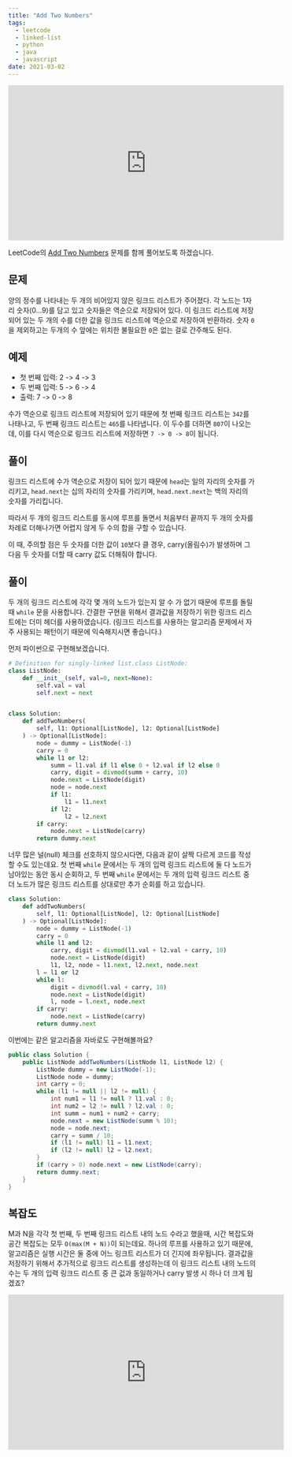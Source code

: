 ```yaml
---
title: "Add Two Numbers"
tags:
  - leetcode
  - linked-list
  - python
  - java
  - javascript
date: 2021-03-02
---
```


<iframe width="560" height="315" src="https://www.youtube.com/embed/oRVhdwpTbdU" title="YouTube video player" frameborder="0" allow="accelerometer; autoplay; clipboard-write; encrypted-media; gyroscope; picture-in-picture" allowfullscreen></iframe>

LeetCode의 [Add Two Numbers](https://leetcode.com/problems/add-two-numbers/) 문제를 함께 풀어보도록 하겠습니다.

## 문제

양의 정수를 나타내는 두 개의 비어있지 않은 링크드 리스트가 주어졌다.
각 노드는 1자리 숫자(0...9)를 담고 있고 숫자들은 역순으로 저장되어 있다.
이 링크드 리스트에 저장되어 있는 두 개의 수를 더한 값을 링크드 리스트에 역순으로 저장하여 반환하라.
숫자 `0`을 제외하고는 두개의 수 앞에는 위치한 불필요한 `0`은 없는 걸로 간주해도 된다.

## 예제

- 첫 번째 입력: 2 -> 4 -> 3
- 두 번째 입력: 5 -> 6 -> 4
- 출력: 7 -> 0 -> 8

수가 역순으로 링크드 리스트에 저장되어 있기 때문에 첫 번째 링크드 리스트는 `342`를 나태나고, 두 번째 링크드 리스트는 `465`를 나타냅니다.
이 두수를 더하면 `807`이 나오는데, 이를 다시 역순으로 링크드 리스트에 저장하면 `7 -> 0 -> 8`이 됩니다.

## 풀이

링크드 리스트에 수가 역순으로 저장이 되어 있기 때문에 `head`는 일의 자리의 숫자를 가리키고, `head.next`는 십의 자리의 숫자를 가리키며, `head.next.next`는 백의 자리의 숫자를 가리킵니다.

따라서 두 개의 링크드 리스트를 동시에 루프를 돌면서 처음부터 끝까지 두 개의 숫자를 차례로 더해나가면 어렵지 않게 두 수의 합을 구할 수 있습니다.

이 때, 주의할 점은 두 숫자를 더한 값이 `10`보다 클 경우, carry(올림수)가 발생하며 그 다음 두 숫자를 더할 때 carry 값도 더해줘야 합니다.

## 풀이

두 개의 링크드 리스트에 각각 몇 개의 노드가 있는지 알 수 가 없기 때문에 루프를 돌릴 때 `while` 문을 사용합니다.
간결한 구현을 위해서 결과값을 저장하기 위한 링크드 리스트에는 더미 헤더를 사용하였습니다.
(링크드 리스트를 사용하는 알고리즘 문제에서 자주 사용되는 패턴이기 때문에 익숙해지시면 좋습니다.)

먼저 파이썬으로 구현해보겠습니다.

```py
# Definition for singly-linked list.class ListNode:
class ListNode:
    def __init__(self, val=0, next=None):
        self.val = val
        self.next = next


class Solution:
    def addTwoNumbers(
        self, l1: Optional[ListNode], l2: Optional[ListNode]
    ) -> Optional[ListNode]:
        node = dummy = ListNode(-1)
        carry = 0
        while l1 or l2:
            summ = l1.val if l1 else 0 + l2.val if l2 else 0
            carry, digit = divmod(summ + carry, 10)
            node.next = ListNode(digit)
            node = node.next
            if l1:
                l1 = l1.next
            if l2:
                l2 = l2.next
        if carry:
            node.next = ListNode(carry)
        return dummy.next
```

너무 많은 널(null) 체크를 선호하지 않으시다면, 다음과 같이 살짝 다르게 코드를 작성할 수도 있는데요.
첫 번째 `while` 문에서는 두 개의 입력 링크드 리스트에 둘 다 노드가 남아있는 동안 동시 순회하고,
두 번째 `while` 문에서는 두 개의 입력 링크드 리스트 중 더 노드가 많은 링크드 리스트를 상대로만 추가 순회를 하고 있습니다.

```python
class Solution:
    def addTwoNumbers(
        self, l1: Optional[ListNode], l2: Optional[ListNode]
    ) -> Optional[ListNode]:
        node = dummy = ListNode(-1)
        carry = 0
        while l1 and l2:
            carry, digit = divmod(l1.val + l2.val + carry, 10)
            node.next = ListNode(digit)
            l1, l2, node = l1.next, l2.next, node.next
        l = l1 or l2
        while l:
            digit = divmod(l.val + carry, 10)
            node.next = ListNode(digit)
            l, node = l.next, node.next
        if carry:
            node.next = ListNode(carry)
        return dummy.next
```

이번에는 같은 알고리즘을 자바로도 구현해볼까요?

```java
public class Solution {
    public ListNode addTwoNumbers(ListNode l1, ListNode l2) {
        ListNode dummy = new ListNode(-1);
        ListNode node = dummy;
        int carry = 0;
        while (l1 != null || l2 != null) {
            int num1 = l1 != null ? l1.val : 0;
            int num2 = l2 != null ? l2.val : 0;
            int summ = num1 + num2 + carry;
            node.next = new ListNode(summ % 10);
            node = node.next;
            carry = summ / 10;
            if (l1 != null) l1 = l1.next;
            if (l2 != null) l2 = l2.next;
        }
        if (carry > 0) node.next = new ListNode(carry);
        return dummy.next;
    }
}
```

## 복잡도

M과 N을 각각 첫 번째, 두 번째 링크드 리스트 내의 노드 수라고 했을때, 시간 복잡도와 공간 복잡도는 모두 `O(max(M + N))`이 되는데요.
하나의 루프를 사용하고 있기 때문에, 알고리즘은 실행 시간은 둘 중에 어느 링크트 리스트가 더 긴지에 좌우됩니다.
결과값을 저장하기 위해서 추가적으로 링크드 리스트를 생성하는데 이 링크드 리스트 내의 노드의 수는 두 개의 입력 링크드 리스트 중 큰 겂과 동일하거나 carry 발생 시 하나 더 크게 됩겠죠?

<iframe width="560" height="315" src="https://www.youtube.com/embed/MiUOa8NdcFM" title="YouTube video player" frameborder="0" allow="accelerometer; autoplay; clipboard-write; encrypted-media; gyroscope; picture-in-picture; web-share" allowfullscreen></iframe>
